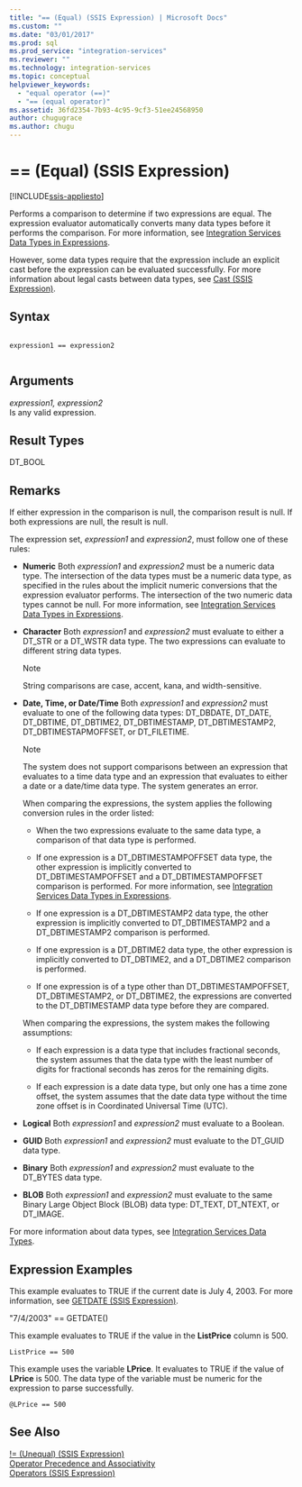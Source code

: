 ```yaml
---
title: "== (Equal) (SSIS Expression) | Microsoft Docs"
ms.custom: ""
ms.date: "03/01/2017"
ms.prod: sql
ms.prod_service: "integration-services"
ms.reviewer: ""
ms.technology: integration-services
ms.topic: conceptual
helpviewer_keywords: 
  - "equal operator (==)"
  - "== (equal operator)"
ms.assetid: 36fd2354-7b93-4c95-9cf3-51ee24568950
author: chugugrace
ms.author: chugu
---
```

# == (Equal) (SSIS Expression)

[!INCLUDE[ssis-appliesto](../../includes/ssis-appliesto-ssvrpluslinux-asdb-asdw-xxx.md)]


  Performs a comparison to determine if two expressions are equal. The expression evaluator automatically converts many data types before it performs the comparison. For more information, see [Integration Services Data Types in Expressions](../../integration-services/expressions/integration-services-data-types-in-expressions.md).  
  
 However, some data types require that the expression include an explicit cast before the expression can be evaluated successfully. For more information about legal casts between data types, see [Cast &#40;SSIS Expression&#41;](../../integration-services/expressions/cast-ssis-expression.md).  
  
## Syntax  
  
```  
  
expression1 == expression2  
  
```  
  
## Arguments  
 *expression1, expression2*  
 Is any valid expression.  
  
## Result Types  
 DT_BOOL  
  
## Remarks  
 If either expression in the comparison is null, the comparison result is null. If both expressions are null, the result is null.  
  
 The expression set, *expression1* and *expression2*, must follow one of these rules:  
  
-   **Numeric** Both *expression1* and *expression2* must be a numeric data type. The intersection of the data types must be a numeric data type, as specified in the rules about the implicit numeric conversions that the expression evaluator performs. The intersection of the two numeric data types cannot be null. For more information, see [Integration Services Data Types in Expressions](../../integration-services/expressions/integration-services-data-types-in-expressions.md).  
  
-   **Character** Both *expression1* and *expression2* must evaluate to either a DT_STR or a DT_WSTR data type. The two expressions can evaluate to different string data types.  
  
    > [!NOTE]  
    >  String comparisons are case, accent, kana, and width-sensitive.  
  
-   **Date, Time, or Date/Time** Both *expression1* and *expression2* must evaluate to one of the following data types: DT_DBDATE, DT_DATE, DT_DBTIME, DT_DBTIME2, DT_DBTIMESTAMP, DT_DBTIMESTAMP2, DT_DBTIMESTAPMOFFSET, or DT_FILETIME.  
  
    > [!NOTE]  
    >  The system does not support comparisons between an expression that evaluates to a time data type and an expression that evaluates to either a date or a date/time data type. The system generates an error.  
  
     When comparing the expressions, the system applies the following conversion rules in the order listed:  
  
    -   When the two expressions evaluate to the same data type, a comparison of that data type is performed.  
  
    -   If one expression is a DT_DBTIMESTAMPOFFSET data type, the other expression is implicitly converted to DT_DBTIMESTAMPOFFSET and a DT_DBTIMESTAMPOFFSET comparison is performed. For more information, see [Integration Services Data Types in Expressions](../../integration-services/expressions/integration-services-data-types-in-expressions.md).  
  
    -   If one expression is a DT_DBTIMESTAMP2 data type, the other expression is implicitly converted to DT_DBTIMESTAMP2 and a DT_DBTIMESTAMP2 comparison is performed.  
  
    -   If one expression is a DT_DBTIME2 data type, the other expression is implicitly converted to DT_DBTIME2, and a DT_DBTIME2 comparison is performed.  
  
    -   If one expression is of a type other than DT_DBTIMESTAMPOFFSET, DT_DBTIMESTAMP2, or DT_DBTIME2, the expressions are converted to the DT_DBTIMESTAMP data type before they are compared.  
  
     When comparing the expressions, the system makes the following assumptions:  
  
    -   If each expression is a data type that includes fractional seconds, the system assumes that the data type with the least number of digits for fractional seconds has zeros for the remaining digits.  
  
    -   If each expression is a date data type, but only one has a time zone offset, the system assumes that the date data type without the time zone offset is in Coordinated Universal Time (UTC).  
  
-   **Logical** Both *expression1* and *expression2* must evaluate to a Boolean.  
  
-   **GUID** Both *expression1* and *expression2* must evaluate to the DT_GUID data type.  
  
-   **Binary** Both *expression1* and *expression2* must evaluate to the DT_BYTES data type.  
  
-   **BLOB** Both *expression1* and *expression2* must evaluate to the same Binary Large Object Block (BLOB) data type: DT_TEXT, DT_NTEXT, or DT_IMAGE.  
  
 For more information about data types, see [Integration Services Data Types](../../integration-services/data-flow/integration-services-data-types.md).  
  
## Expression Examples  
 This example evaluates to TRUE if the current date is July 4, 2003. For more information, see [GETDATE &#40;SSIS Expression&#41;](../../integration-services/expressions/getdate-ssis-expression.md).  
  
 "7/4/2003" == GETDATE()  
  
 This example evaluates to TRUE if the value in the **ListPrice** column is 500.  
  
```  
ListPrice == 500  
```  
  
 This example uses the variable **LPrice**. It evaluates to TRUE if the value of **LPrice** is 500. The data type of the variable must be numeric for the expression to parse successfully.  
  
```  
@LPrice == 500  
```  
  
## See Also  
 [!= &#40;Unequal&#41; &#40;SSIS Expression&#41;](../../integration-services/expressions/unequal-ssis-expression.md)   
 [Operator Precedence and Associativity](../../integration-services/expressions/operator-precedence-and-associativity.md)   
 [Operators &#40;SSIS Expression&#41;](../../integration-services/expressions/operators-ssis-expression.md)  
  
  
